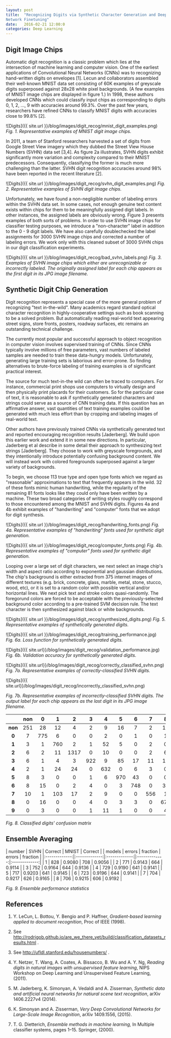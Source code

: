 ```yaml
---
layout: post
title:  "Recognizing Digits via Synthetic Character Generation and Deep
Network Finetuning"
date:   2016-02-21 12:00:0
categories: Deep Learning
---
```


## Digit Image Chips

Automatic digit recognition is a classic problem which lies at the
intersection of machine learning and computer vision.  One of the earliest
applications of Convolutional Neural Networks (CNNs) was to recognizing
hand-written digits on envelopes [1].  Lecun and collaborators assembled
their well-known MNIST data set consisting of 60K examples of greyscale
digits superposed against 28x28 white pixel backgrounds.  (A few examples
of MNIST image chips are displayed in figure 1.)  In 1998, these authors
developed CNNs which could classify input chips as corresponding to digits
0, 1, 2, ..., 9 with accuracies around 99.3%.  Over the past few years,
researchers have refined CNNs to classify MNIST digits with accuracies
close to 99.8% [2].

![Digits]({{ site.url }}/blog/images/digit_recog/mnist_digit_examples.png)
*Fig. 1.  Representative examples of MNIST digit image chips.*

In 2011, a team of Stanford researchers harvested a set of digits from
Google Street View imagery which they dubbed the Street View House Numbers
(SVHN) data set [3,4].  As figure 2a illustrates, SVHN digits exhibit
significantly more variation and complexity compared to their MNIST
predecessors.  Consequently, classifying the former is much more
challenging than the latter.  SVHN digit recognition accuracies around 98%
have been reported in the recent literature [2].

![Digits]({{ site.url }}/blog/images/digit_recog/svhn_digit_examples.png)
*Fig. 2.  Representative examples of SVHN digit image chips.*

Unfortunately, we have found a non-negligible number of labeling errors
within the SVHN data set.  In some cases, not enough genuine text content
exists within chips for them to be meaningfully assigned digit labels.  In
other instances, the assigned labels are obviously wrong.  Figure 3
presents examples of both sorts of problems.  In order to use SVHN image
chips for classifier testing purposes, we introduce a "non-character" label
in addition to the 0 - 9 digit labels.  We have also carefully
doublechecked the label assignments for 3000 SVHN image chips and corrected
a number of labeling errors.  We work only with this cleaned subset of 3000
SVHN chips in our digit classification experiments.

![Digits]({{ site.url }}/blog/images/digit_recog/bad_svhn_labels.png)
*Fig. 3.  Examples of SVHN image chips which either are unrecognizable or
incorrectly labeled.  The originally assigned label for each chip appears
as the first digit in its JPG image filename.*

## Synthetic Digit Chip Generation

Digit recognition represents a special case of the more general problem of
recognizing "text in-the-wild".  Many academics regard standard optical
character recognition in highly-cooperative settings such as book scanning
to be a solved problem.  But automatically reading real-world text
appearing street signs, store fronts, posters, roadway surfaces, etc
remains an outstanding technical challenge.

The currently most popular and successful approach to object recognition in
computer vision involves supervised training of CNNs.  Since CNNs typically
involve millions of free parameters, vast numbers of labeled samples are
needed to train these data-hungry models.  Unfortunately, generating large
training sets is laborious and error-prone.  So finding alternatives to
brute-force labeling of training examples is of significant practical
interest.

The source for much text-in-the wild can often be traced to computers.  For
instance, commercial print shops use computers to virtually design and then
physically print placards for their customers.  So for the particular case
of text, it is reasonable to ask if synthetically generated characters and
strings could serve as a source of CNN training data.  If this question has
an affirmative answer, vast quantities of text training examples could be
generated with much less effort than by cropping and labeling images of
real-world text.

Other authors have previously trained CNNs via synthetically generated text
and reported encouraging recognition results [Jaderberg].  We build upon
this earlier work and extend it in some new directions.  In particular,
Jaderberg et al describe in some detail their approach to synthesizing text
strings [Jaderberg].  They choose to work with greyscale foregrounds, and
they intentionally introduce potentially confusing background content.  We
will instead work with colored foregrounds superposed against a larger
variety of backgrounds.

To begin, we choose 113 true type and open type fonts which we regard as
"reasonable" approximations to text that frequently appears in the wild.
32 of these fonts mimic human handwriting, while the regularity of the
remaining 81 fonts looks like they could only have been written by a
machine.  These two broad categories of writing styles roughly correspond
to those encountered among the MNIST and SVHN digits.  Figures 4a and 4b
exhibit examples of "handwriting" and "computer" fonts that we adopt for
digit synthesis.

![Digits]({{ site.url }}/blog/images/digit_recog/handwriting_fonts.png) 
*Fig. 4a.  Representative examples of "handwriting" fonts used for synthetic
digit generation.*

![Digits]({{ site.url }}/blog/images/digit_recog/computer_fonts.png) 
*Fig. 4b.  Representative examples of "computer" fonts used for synthetic
digit generation.*

Looping over a large set of digit characters, we next select an image
chip's width and aspect ratio according to exponential and gaussian
distributions. The chip's background is either extracted from 375 internet
images of different textures (e.g. brick, concrete, glass, marble, metal,
stone, stucco, wood, etc), or it is set to a random color with possible
vertical and/or horizontal lines.  We next pick text and stroke colors
quasi-randomly.  The foregorund colors are forced to be acceptable with the
previously-selected background color according to a pre-trained SVM
decision rule.  The text character is then synthesized against black or
white backgrounds.


![Digits]({{ site.url }}/blog/images/digit_recog/synthesized_digits.png) 
*Fig. 5.  Representative examples of synthetically generated digits.*

![Digits]({{ site.url }}/blog/images/digit_recog/training_performance.jpg)    
*Fig. 6a.  Loss function for synthetically generated digits.*

![Digits]({{ site.url}}/blog/images/digit_recog/validation_performance.jpg)   
*Fig. 6b.  Validation accuracy for synthetically generated digits.*

![Digits]({{ site.url}}/blog/images/digit_recog/correctly_classified_svhn.png) 
*Fig. 7a.  Representative examples of correctly-classified SVHN digits.*

![Digits]({{ site.url}}/blog/images/digit_recog/incorrectly_classified_svhn.png) 

*Fig. 7b.  Representative examples of incorrectly-classified SVHN digits.
The output label for each chip appears as the last digit in its JPG image
filename.*


|       | non	| 0 	| 1	|  2 	|  3	|  4 	|  5 	|  6 	|  7  	|  8 	| 9 	|
|:-----:|:-----:|:-----:|:-----:|:-----:|:-----:|:-----:|:-----:|:-----:|:-----:|:-----:|:-----:|
|**non**| 251   |  28  	| 12  	|  4  	|  2  	|  9   	| 16  	|  7  	|  2  	| 10  	|  28 	|
|**0**	|  7  	| 775 	|  6  	|  0  	|  0  	|  2   	|  0  	|  1  	|  0  	|  1  	|  0  	|
|**1** 	|  3  	|  1  	| 760 	|  2  	|  1  	|  52  	|  5  	|  0  	|  2  	|  0  	|  2	|
|**2**	|  6  	|  2 	|  11	|1317 	|  0  	|  10  	|  0	|  0  	|  2  	|  6  	|  32 	|
|**3**	|  6	|  1  	|  4	|  3  	| 922 	|  9  	| 85	|  17 	|  11 	| 19  	|   6  	|
|**4**  |  2  	|  1  	|  24	|  24 	|  0  	| 632  	|  0	|  6  	|  3  	|  0  	|   4  	|
|**5**	|  8  	|  3  	|  0	|  0  	|  1  	|  6   	| 970 	|  43 	|  0  	|  0  	|   1  	|
|**6**  |  8  	|  15 	|  0	|  2  	|  4  	|  0   	|  3	| 748 	|  0  	|  31 	|   2  	|
|**7**  |  10 	|  1  	| 103	|  17 	|  2  	|  9   	|  0	|  0  	| 556 	|  1  	|   6  	|
|**8**	|  0  	|  16 	|  0	|  0  	|  4  	|  0   	|  3	|  3  	|  0  	| 676 	|   9  	|
|**9**  |  0  	|  3  	|  0	|  0  	|  1  	|  11  	|  1	|  0  	|  0  	|  4  	|  565 	|


*Fig. 8.  Classified digits' confusion matrix*


## Ensemble Averaging

|  number   	| SVHN    	| Correct    	| MNIST  	| Correct 	|
|  models  	| errors   	| fraction   	| errors 	| fraction  	|
|:-------------:|:-------------:|:-------------:|:-------------:|:-------------:|
|   1		|  828 		| 0.9080  	| 708  		| 0.9056	|
|   2		|  771 		| 0.9143  	| 664  		| 0.9114	|
|   3 		|  752 		| 0.9164  	| 644  		| 0.9136	|
|   4 		|  729 		| 0.9190  	| 641  		| 0.9141	|
|   5		|  717 		| 0.9203  	| 641		| 0.9145	|
|   6		|  723 		| 0.9196  	| 644  		| 0.9141	|
|   7		|  704 		| 0.9217  	| 626  		| 0.9165	|
|   8		|  706 		| 0.9215  	| 606  		| 0.9192	|

*Fig. 9.  Ensemble performance statistics*


## References

1.  Y. LeCun, L. Bottou, Y. Bengio and P. Haffner, *Gradient-based learning
applied to document recognition*, Proc of IEEE (1998).

2.  See
http://rodrigob.github.io/are_we_there_yet/build/classification_datasets_results.html .

3.  See http://ufldl.stanford.edu/housenumbers/ .

4.  Y. Netzer, T. Wang, A. Coates, A. Bissacco, B. Wu and A. Y. Ng,
*Reading digits in natural images with unsupervised feature learning*, NIPS
Workshop on Deep Learning and Unsupervised Feature Learning, (2011).

5.  M. Jaderberg, K. Simonyan, A. Vedaldi and A. Zisserman, *Synthetic data
and artificial neural networks for natiural scene text recognition*, arXiv
1406.2227v4 (2014).

6.  K. Simonyan and A. Zisserman, *Very Deep Convolutional Networks for
Large-Scale Image Recognition*, arXiv 1409.1556, (2015).

7.  T. G. Dietterich, *Ensemble methods in machine learning,* In Multiple
classifier systems, pages 1–15. Springer, (2000).
